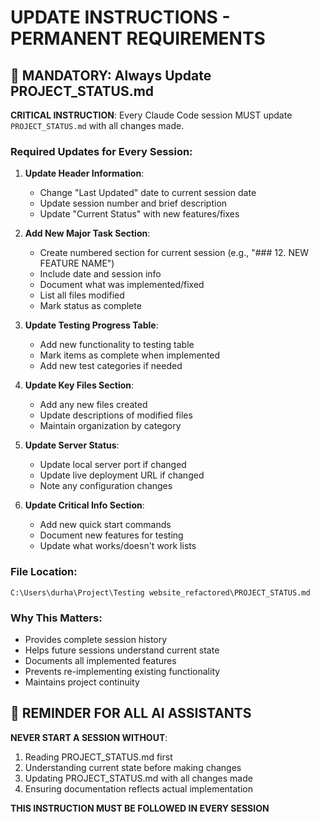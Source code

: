 # UPDATE INSTRUCTIONS - PERMANENT REQUIREMENTS

## 📝 **MANDATORY**: Always Update PROJECT_STATUS.md

**CRITICAL INSTRUCTION**: Every Claude Code session MUST update `PROJECT_STATUS.md` with all changes made.

### Required Updates for Every Session:

1. **Update Header Information**:
   - Change "Last Updated" date to current session date
   - Update session number and brief description
   - Update "Current Status" with new features/fixes

2. **Add New Major Task Section**:
   - Create numbered section for current session (e.g., "### 12. NEW FEATURE NAME")
   - Include date and session info
   - Document what was implemented/fixed
   - List all files modified
   - Mark status as complete

3. **Update Testing Progress Table**:
   - Add new functionality to testing table
   - Mark items as complete when implemented
   - Add new test categories if needed

4. **Update Key Files Section**:
   - Add any new files created
   - Update descriptions of modified files
   - Maintain organization by category

5. **Update Server Status**:
   - Update local server port if changed
   - Update live deployment URL if changed
   - Note any configuration changes

6. **Update Critical Info Section**:
   - Add new quick start commands
   - Document new features for testing
   - Update what works/doesn't work lists

### File Location:
`C:\Users\durha\Project\Testing website_refactored\PROJECT_STATUS.md`

### Why This Matters:
- Provides complete session history
- Helps future sessions understand current state
- Documents all implemented features
- Prevents re-implementing existing functionality
- Maintains project continuity

## 🚨 **REMINDER FOR ALL AI ASSISTANTS**

**NEVER START A SESSION WITHOUT**:
1. Reading PROJECT_STATUS.md first
2. Understanding current state before making changes
3. Updating PROJECT_STATUS.md with all changes made
4. Ensuring documentation reflects actual implementation

**THIS INSTRUCTION MUST BE FOLLOWED IN EVERY SESSION**
